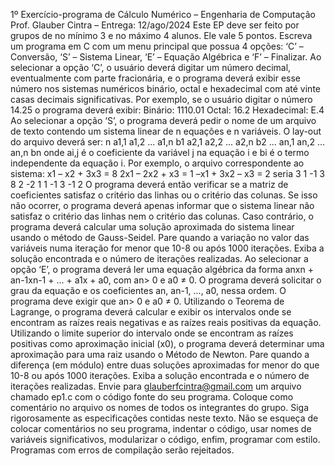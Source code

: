 1º Exercício-programa de Cálculo Numérico – Engenharia de Computação
Prof. Glauber Cintra – Entrega: 12/ago/2024
Este EP deve ser feito por grupos de no mínimo 3 e no máximo 4 alunos. Ele vale 5 pontos.
Escreva um programa em C com um menu principal que possua 4 opções: ‘C’ – Conversão, ‘S’ – Sistema Linear,
‘E’ – Equação Algébrica e ‘F’ – Finalizar.
Ao selecionar a opção ‘C’, o usuário deverá digitar um número decimal, eventualmente com parte fracionária, e o
programa deverá exibir esse número nos sistemas numéricos binário, octal e hexadecimal com até vinte casas
decimais significativas. Por exemplo, se o usuário digitar o número 14.25 o programa deverá exibir:
Binário: 1110.01
Octal: 16.2
Hexadecimal: E.4
Ao selecionar a opção ‘S’, o programa deverá pedir o nome de um arquivo de texto contendo um sistema linear de
n equações e n variáveis. O lay-out do arquivo deverá ser:
n
a1,1 a1,2 ... a1,n b1
a2,1 a2,2 ... a2,n b2
...
an,1 an,2 ... an,n bn
onde ai,j é o coeficiente da variável j na equação i e bi é o termo independente da equação i. Por exemplo, o
arquivo correspondente ao sistema:
x1 – x2 + 3x3 = 8
2x1 – 2x2 + x3 = 1
–x1 + 3x2 – x3 = 2
seria
3
1 -1 3 8
2 -2 1 1
-1 3 -1 2
O programa deverá então verificar se a matriz de coeficientes satisfaz o critério das linhas ou o critério das
colunas. Se isso não ocorrer, o programa deverá apenas informar que o sistema linear não satisfaz o critério das
linhas nem o critério das colunas. Caso contrário, o programa deverá calcular uma solução aproximada do sistema
linear usando o método de Gauss-Seidel. Pare quando a variação no valor das variáveis numa iteração for menor
que 10-8 ou após 1000 iterações. Exiba a solução encontrada e o número de iterações realizadas.
Ao selecionar a opção ‘E’, o programa deverá ler uma equação algébrica da forma anxn + an-1xn-1 + ... + a1x + a0,
com an> 0 e a0 ≠ 0. O programa deverá solicitar o grau da equação e os coeficientes an, an-1, ..., a0, nessa ordem.
O programa deve exigir que an> 0 e a0 ≠ 0.
Utilizando o Teorema de Lagrange, o programa deverá calcular e exibir os intervalos onde se encontram as raízes
reais negativas e as raízes reais positivas da equação. Utilizando o limite superior do intervalo onde se encontram
as raízes positivas como aproximação inicial (x0), o programa deverá determinar uma aproximação para uma raiz
usando o Método de Newton. Pare quando a diferença (em módulo) entre duas soluções aproximadas for menor
do que 10-8 ou após 1000 iterações. Exiba a solução encontrada e o número de iterações realizadas.
Envie para glauberfcintra@gmail.com um arquivo chamado ep1.c com o código fonte do seu programa. Coloque
como comentário no arquivo os nomes de todos os integrantes do grupo.
Siga rigorosamente as especificações contidas neste texto. Não se esqueça de colocar comentários no seu
programa, indentar o código, usar nomes de variáveis significativos, modularizar o código, enfim, programar com
estilo. Programas com erros de compilação serão rejeitados.